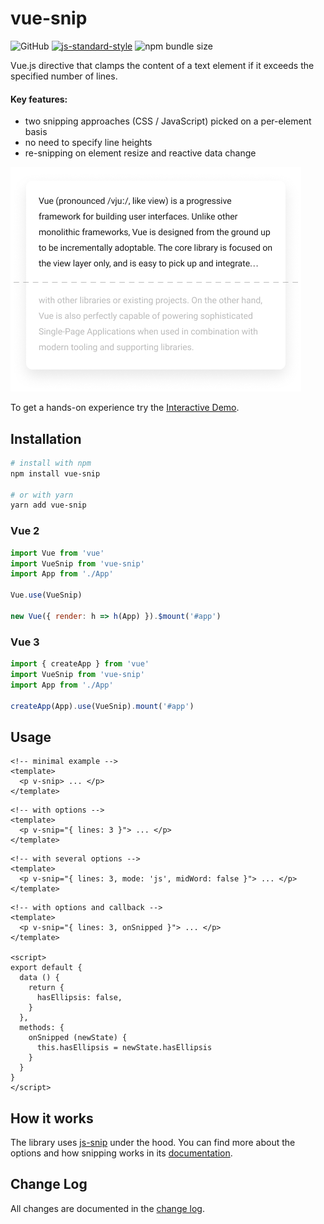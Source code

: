 # vue-snip

![GitHub](https://img.shields.io/github/license/ajobi/vue-snip)
[![js-standard-style](https://img.shields.io/badge/code%20style-standard-brightgreen.svg)](http://standardjs.com)
![npm bundle size](https://img.shields.io/bundlephobia/minzip/vue-snip)

Vue.js directive that clamps the content of a text element if it exceeds the specified number of lines.

#### Key features:
* two snipping approaches (CSS / JavaScript) picked on a per-element basis
* no need to specify line heights
* re-snipping on element resize and reactive data change

![](assets/illustration.png)

To get a hands-on experience try the [Interactive Demo](https://ajobi.github.io/vue-snip/).

## Installation

``` bash
# install with npm
npm install vue-snip

# or with yarn
yarn add vue-snip
```

### Vue 2

``` javascript
import Vue from 'vue'
import VueSnip from 'vue-snip'
import App from './App'

Vue.use(VueSnip)

new Vue({ render: h => h(App) }).$mount('#app')
```

### Vue 3

```javascript
import { createApp } from 'vue'
import VueSnip from 'vue-snip'
import App from './App'

createApp(App).use(VueSnip).mount('#app')
```

## Usage

```vue
<!-- minimal example -->
<template>
  <p v-snip> ... </p>
</template>
```

```vue
<!-- with options -->
<template>
  <p v-snip="{ lines: 3 }"> ... </p>
</template>
```

```vue
<!-- with several options -->
<template>
  <p v-snip="{ lines: 3, mode: 'js', midWord: false }"> ... </p>
</template>
```

```vue
<!-- with options and callback -->
<template>
  <p v-snip="{ lines: 3, onSnipped }"> ... </p>
</template>

<script>
export default {
  data () {
    return {
      hasEllipsis: false,
    }
  },
  methods: {
    onSnipped (newState) {
      this.hasEllipsis = newState.hasEllipsis
    }
  }
}
</script>
```

## How it works

The library uses [js-snip](https://www.npmjs.com/package/js-snip) under the hood. You can find more about the options and how snipping works in its [documentation](https://github.com/ajobi/js-snip#how-it-works).

## Change Log
All changes are documented in the [change log](https://github.com/ajobi/vue-snip/blob/master/CHANGELOG.md).
